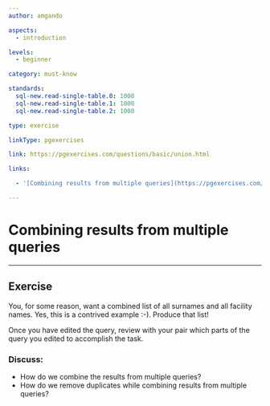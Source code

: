 ```yaml
---
author: amgando

aspects:
  - introduction

levels:
  - beginner

category: must-know

standards:
  sql-new.read-single-table.0: 1000
  sql-new.read-single-table.1: 1000
  sql-new.read-single-table.2: 1000

type: exercise

linkType: pgexercises

link: https://pgexercises.com/questions/basic/union.html

links:

  - '[Combining results from multiple queries](https://pgexercises.com/questions/basic/union.html){documentation}'

---
```


# Combining results from multiple queries

---
## Exercise

You, for some reason, want a combined list of all surnames and all facility names. Yes, this is a contrived example :-). Produce that list!

Once you have edited the query, review with your pair which parts of the query you edited to accomplish the task.

### Discuss:
- How do we combine the results from multiple queries?
- How do we remove duplicates while combining results from multiple queries?
 